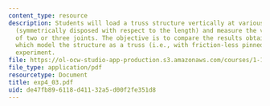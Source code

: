```yaml
---
content_type: resource
description: Students will load a truss structure vertically at various pairs of joints
  (symmetrically disposed with respect to the length) and measure the vertical displacements
  of two or three joints. The objective is to compare the results obtained from analyses
  which model the structure as a truss (i.e., with friction-less pinned joints), with
  experiment.
file: https://ol-ocw-studio-app-production.s3.amazonaws.com/courses/1-105-solid-mechanics-laboratory-fall-2003/de47fb896118d41132a5d00f2fe351d8_exp4_03.pdf
file_type: application/pdf
resourcetype: Document
title: exp4_03.pdf
uid: de47fb89-6118-d411-32a5-d00f2fe351d8
---
```


